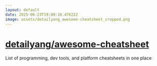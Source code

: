 ```yaml
---
layout: default
date: 2025-06-23T19:09:10.476222
image: assets/detailyang_awesome-cheatsheet_cropped.png
---
```


# [detailyang/awesome-cheatsheet](https://github.com/detailyang/awesome-cheatsheet)

List of programming, dev tools, and platform cheatsheets in one place
